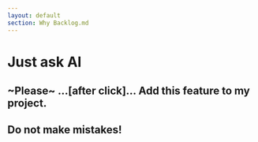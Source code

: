 ```yaml
---
layout: default
section: Why Backlog.md
---
```


# Just ask AI

## ~Please~ ...[after click]... Add this feature to my project.
## Do not make mistakes!
